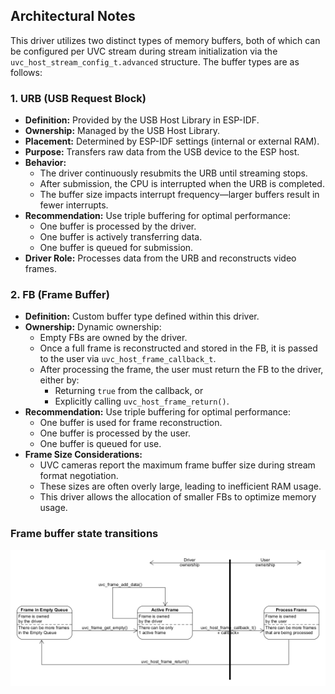 ## Architectural Notes

This driver utilizes two distinct types of memory buffers, both of which can be configured per UVC stream during stream initialization via the `uvc_host_stream_config_t.advanced` structure. The buffer types are as follows:

### 1. URB (USB Request Block)
- **Definition:** Provided by the USB Host Library in ESP-IDF.
- **Ownership:** Managed by the USB Host Library.
- **Placement:** Determined by ESP-IDF settings (internal or external RAM).
- **Purpose:** Transfers raw data from the USB device to the ESP host.
- **Behavior:** 
  - The driver continuously resubmits the URB until streaming stops.
  - After submission, the CPU is interrupted when the URB is completed. 
  - The buffer size impacts interrupt frequency—larger buffers result in fewer interrupts.
- **Recommendation:** Use triple buffering for optimal performance:
  - One buffer is processed by the driver.
  - One buffer is actively transferring data.
  - One buffer is queued for submission.
- **Driver Role:** Processes data from the URB and reconstructs video frames.

### 2. FB (Frame Buffer)
- **Definition:** Custom buffer type defined within this driver.
- **Ownership:** Dynamic ownership:
  - Empty FBs are owned by the driver.
  - Once a full frame is reconstructed and stored in the FB, it is passed to the user via `uvc_host_frame_callback_t`.
  - After processing the frame, the user must return the FB to the driver, either by:
    - Returning `true` from the callback, or
    - Explicitly calling `uvc_host_frame_return()`.
- **Recommendation:** Use triple buffering for optimal performance:
  - One buffer is used for frame reconstruction.
  - One buffer is processed by the user.
  - One buffer is queued for use.
- **Frame Size Considerations:** 
  - UVC cameras report the maximum frame buffer size during stream format negotiation.
  - These sizes are often overly large, leading to inefficient RAM usage.
  - This driver allows the allocation of smaller FBs to optimize memory usage.

### Frame buffer state transitions
![Frame buffer state transitions](./uvc_frames_state_transitions.png)  
